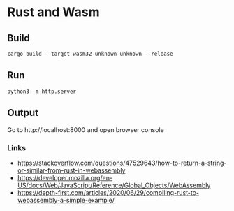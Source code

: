 # Rust and Wasm

## Build
`cargo build --target wasm32-unknown-unknown --release`

## Run
`python3 -m http.server`

## Output
Go to http://localhost:8000 and open browser console

### Links
- https://stackoverflow.com/questions/47529643/how-to-return-a-string-or-similar-from-rust-in-webassembly
- https://developer.mozilla.org/en-US/docs/Web/JavaScript/Reference/Global_Objects/WebAssembly
- https://depth-first.com/articles/2020/06/29/compiling-rust-to-webassembly-a-simple-example/